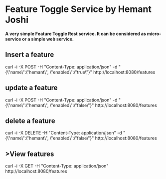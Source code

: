 <h1> Feature Toggle Service by Hemant Joshi</h1>
<b>
A very simple Feature Toggle Rest service. It can be considered as micro-service or a simple web service.
</b>
<br/>

<h2>Insert a feature</h2>
curl -i -X POST -H "Content-Type: application/json" -d "{\"name\":\"hemant\", \"enabled\":\"true\"}" http://localhost:8080/features
<br/>

<h2>update a feature</h2>
curl -i -X POST -H "Content-Type: application/json" -d "{\"name\":\"hemant\", \"enabled\":\"false\"}" http://localhost:8080/features
<br/>

<h2>delete a feature</h2>
curl -i -X DELETE -H "Content-Type: application/json" -d "{\"name\":\"hemant\", \"enabled\":\"false\"}" http://localhost:8080/features
<br/>

<h2>>View features</h2>
curl -i -X GET -H "Content-Type: application/json" http://localhost:8080/features
<br/>

